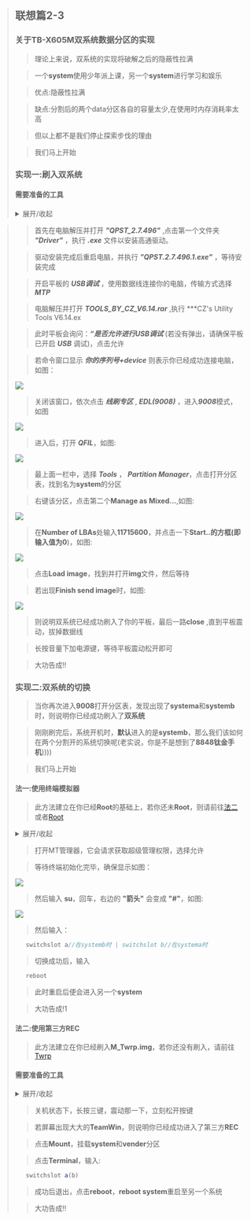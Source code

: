 >## 联想篇2-3
>
>### 关于TB-X605M双系统数据分区的实现
>
>> 理论上来说，双系统的实现将破解之后的隐蔽性拉满
>
>> 一个**system**使用少年派上课，另一个**system**进行学习和娱乐
>
>>优点:隐蔽性拉满   
>
>>缺点:分割后的两个data分区各自的容量太少,在使用时内存消耗率太高
>
>>但以上都不是我们停止探索步伐的理由
>
>>我们马上开始
>
>### 实现一:刷入双系统
>
>#### **需要准备的工具**
>
><details markdown='1'><summary>展开/收起</summary>
>
>- [ ] Win10操作系统的PC一台
>
>- [ ] **QPST_2.7.496--QFIL**
>
>- [x] [Adb集成工具](https://github.com/Shelterforyou/ILoveRy/raw/main/Zips/%20tools_by_cz_v6.14.rar)
>
>- [x] [**Double_OS.img**](https://pan.baidu.com/s/1JiApvGrE3YdLGVcTFv6TGQ)
>
>- [ ] 一根数据线
>
>- [ ] **prog_emmc_firehose_8953_ddr.mbn**

></details>
>
>>首先在电脑解压并打开 ***"QPST_2.7.496"*** ,点击第一个文件夹 ***"Driver"*** ，执行 ***.exe*** 文件以安装高通驱动。
>
>>驱动安装完成后重启电脑，并执行 ***"QPST.2.7.496.1.exe"*** ，等待安装完成
>
>>开启平板的 ***USB调试*** ，使用数据线连接你的电脑，传输方式选择 ***MTP*** 
>
>>电脑解压并打开 ***TOOLS_BY_CZ_V6.14.rar*** ,执行 ***CZ's Utility Tools V6.14.ex
>
>>此时平板会询问：***“是否允许进行USB调试*** (若没有弹出，请确保平板已开启 ***USB*** 调试)，点击允许
>
>>若命令窗口显示 ***你的序列号+device*** 则表示你已经成功连接电脑，如图：
>
>![](https://github.com/Shelterforyou/ILoveRy_Pics/blob/main/-29e1bac2d3267ea8.png)
>
>>关闭该窗口，依次点击 ***线刷专区*** , ***EDL(9008)*** ，进入***9008***模式，如图
>
>![](https://github.com/Shelterforyou/ILoveRy_Pics/blob/main/bed0c6af910fe98.png)
>
>>进入后，打开 ***QFIL***，如图:
>
>![](https://github.com/Shelterforyou/ILoveRy_Pics/blob/main/134416464364.png)
>
>>最上面一栏中，选择 ***Tools*** ， ***Partition Manager***，点击打开分区表，找到名为**system**的分区
>
>> 右键该分区，点击第二个**Manage as Mixed...**,如图:
>
>![](https://github.com/Shelterforyou/ILoveRy_Pics/blob/main/1.png)
>
>> 在**Number of LBAs**处输入**11715600**，并点击一下**Start..**的方框(即输入值为**0**)，如图:
>
>![](https://github.com/Shelterforyou/ILoveRy_Pics/blob/main/2.png)
>
>> 点击**Load image**，找到并打开**img**文件，然后等待
>
>> 若出现**Finish send image**时，如图:
>
>![](https://github.com/Shelterforyou/ILoveRy_Pics/blob/main/3.png)
>
>> 则说明双系统已经成功刷入了你的平板，最后一路**close** ,直到平板震动，拔掉数据线
>
>> 长按音量下加电源键，等待平板震动松开即可
>
>> 大功告成!!
>
>### 实现二:双系统的切换
>
>>当你再次进入**9008**打开分区表，发现出现了**systema**和**systemb**时，则说明你已经成功刷入了**双系统**
>
>>刚刚刷完后，系统开机时，**默认**进入的是**systemb**，那么我们该如何在两个分割开的系统切换呢(老实说，你是不是想到了**8848钛金手机**))))
>
>>我们马上开始
>
>#### 法一:使用终端模拟器
>
>>此方法建立在你已经**Root**的基础上，若你还未**Root**，则请前往[法二](#法二)或者[Root](联想篇2-1)
>
><details markdown='1'><summary>展开/收起</summary>
>
>- [ ] **MT管理器**
>
></details>
>
>>打开MT管理器，它会请求获取超级管理权限，选择允许
>
>> 等待终端初始化完毕，确保显示如图：
>
>![](https://github.com/Shelterforyou/ILoveRy_Pics/blob/main/-67a7e3d8d287c19b.jpg)
>
>> 然后输入 **su**，回车，右边的 **"箭头"** 会变成 **"#"**，如图:
>
>![](https://github.com/Shelterforyou/ILoveRy_Pics/blob/main/4438c08e853492a4.jpg)
>
>> 然后输入：
>
>```java
>    switchslot a//在systemb时 | switchslot b//在systema时
>```
>
>>切换成功后，输入
>
>```java
>    reboot
>```
>
>>此时重启后便会进入另一个**system**
>
>>大功告成!1
>
>#### 法二:使用第三方REC
>
>>此方法建立在你已经刷入**M_Twrp.img**，若你还没有刷入，请前往[Twrp](#联想篇2-2)
>
>#### 需要准备的工具
>
><details markdown='1'><summary>展开/收起</summary>
>
>- [ ]一台已经刷入**Twrp**的平板
>
></details>
>
>>关机状态下，长按三键，震动那一下，立刻松开按键
>
>>若屏幕出现大大的**TeamWin**，则说明你已经成功进入了第三方**REC**
>
>>点击**Mount**，挂载**system**和**vender**分区
>
>>点击**Terminal**，输入:
>
>```java
>    switchslot a(b)
>```
>
>>成功后退出，点击**reboot**，**reboot system**重启至另一个系统
>
>>大功告成!!
